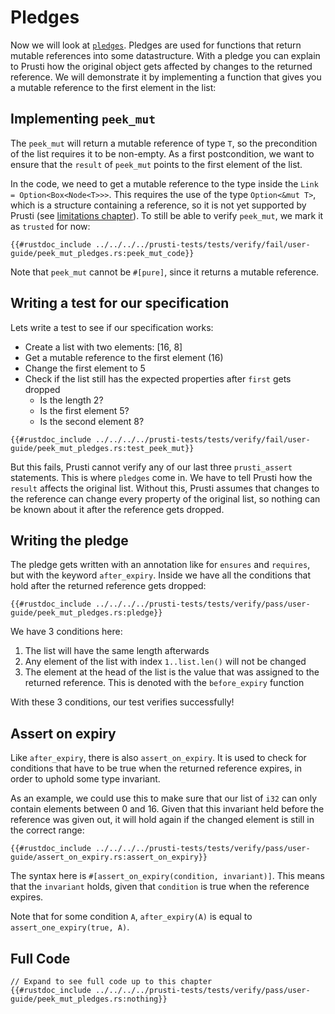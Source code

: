 # Pledges

Now we will look at [`pledges`](../verify/pledge.md). Pledges are used for functions that return mutable references into some datastructure.
With a pledge you can explain to Prusti how the original object gets affected by changes to the returned reference.
We will demonstrate it by implementing a function that gives you a mutable reference to the first element in the list:

## Implementing `peek_mut`

The `peek_mut` will return a mutable reference of type `T`, so the precondition of the list requires it to be non-empty.
As a first postcondition, we want to ensure that the `result` of `peek_mut` points to the first element of the list.

In the code, we need to get a mutable reference to the type inside the `Link = Option<Box<Node<T>>>`. This requires the use of the type `Option<&mut T>`, which is a structure containing a reference, so it is not yet supported by Prusti (see [limitations chapter](../limitations.md)). To still be able to verify `peek_mut`, we mark it as `trusted` for now:

```rust,noplaypen
{{#rustdoc_include ../../../../prusti-tests/tests/verify/fail/user-guide/peek_mut_pledges.rs:peek_mut_code}}
```

Note that `peek_mut` cannot be `#[pure]`, since it returns a mutable reference.

## Writing a test for our specification

Lets write a test to see if our specification works:
- Create a list with two elements: [16, 8]
- Get a mutable reference to the first element (16)
- Change the first element to 5
- Check if the list still has the expected properties after `first` gets dropped
  - Is the length 2?
  - Is the first element 5?
  - Is the second element 8?

```rust,noplaypen
{{#rustdoc_include ../../../../prusti-tests/tests/verify/fail/user-guide/peek_mut_pledges.rs:test_peek_mut}}
```

But this fails, Prusti cannot verify any of our last three `prusti_assert` statements. This is where `pledges` come in. We have to tell Prusti how the `result` affects the original list. Without this, Prusti assumes that changes to the reference can change every property of the original list, so nothing can be known about it after the reference gets dropped.

## Writing the pledge

The pledge gets written with an annotation like for `ensures` and `requires`, but with the keyword `after_expiry`.
Inside we have all the conditions that hold after the returned reference gets dropped:

```rust,noplaypen
{{#rustdoc_include ../../../../prusti-tests/tests/verify/pass/user-guide/peek_mut_pledges.rs:pledge}}
```

We have 3 conditions here:
1. The list will have the same length afterwards
2. Any element of the list with index `1..list.len()` will not be changed
3. The element at the head of the list is the value that was assigned to the returned reference. This is denoted with the `before_expiry` function

With these 3 conditions, our test verifies successfully!

## Assert on expiry

Like `after_expiry`, there is also `assert_on_expiry`. It is used to check for conditions that have to be true when the returned reference expires, in order to uphold some type invariant.

As an example, we could use this to make sure that our list of `i32` can only contain elements between 0 and 16.
Given that this invariant held before the reference was given out, it will hold again if the changed element is still in the correct range:

```rust,noplaypen,ignore
{{#rustdoc_include ../../../../prusti-tests/tests/verify/pass/user-guide/assert_on_expiry.rs:assert_on_expiry}}
```
The syntax here is `#[assert_on_expiry(condition, invariant)]`.
This means that the `invariant` holds, given that `condition` is true when the reference expires.

Note that for some condition `A`, `after_expiry(A)` is equal to `assert_one_expiry(true, A)`.

## Full Code

```rust,noplaypen
// Expand to see full code up to this chapter
{{#rustdoc_include ../../../../prusti-tests/tests/verify/pass/user-guide/peek_mut_pledges.rs:nothing}}
```
